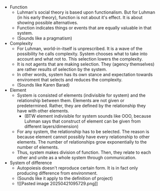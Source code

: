 
* Function
	* Luhman's social theory is based upon functionalism. But for Luhman (in his early theory), function is not about it's effect. It is about showing possible alternatives.
	* Function indicates things or events that are equally valuable in that system.
	* (Sounds like a pragmatism)
* Complexity
	* For Luhman, world-in-itself is unprescribed. It is a wave of the possibility he calls complexity. System chooses what to take into account and what not to. This selection lowers the complexity.
	* It is not agents that are making selection. They (agency themselves) are rather results of selection by the system.
	* In other words, system has its own stance and expectation towards enviroment that selects and reduces the complexity.
	* (Sounds like Karen Barad)
* Element
	* System is consisted of elements (indivisible for system) and the relationship between them. Elements are not given or predetermined. Rather, they are defined by the relationship they have with other elements.
		* (BTW element indivisible for system sounds like OOO, because Luhman says that construct of element can be given from different layers/dimension)
	* For any system, the relationship has to be selected. The reason is because element cannot possibly have every relationship to other elements. The number of relationships grow exponentially to the number of elements.
	* Thus, system makes division of function. Then, they relate to each other and unite as a whole system through communication.
* System of difference
	* Autopoiesis doesn't reproduce certain form. It is in fact only producing difference from environment.
	* (Sounds like it apply to the definition of project)
	* ![[Pasted image 20250421095729.png]]